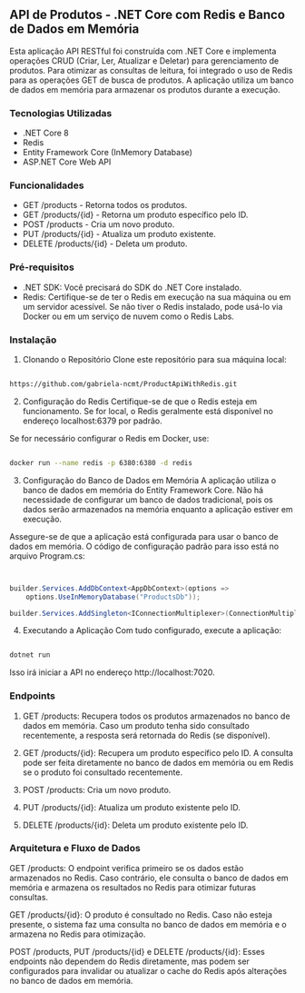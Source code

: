 

## API de Produtos - .NET Core com Redis e Banco de Dados em Memória
Esta aplicação API RESTful foi construída com .NET Core e implementa operações CRUD (Criar, Ler, Atualizar e Deletar) para gerenciamento de produtos. Para otimizar as consultas de leitura, foi integrado o uso de Redis para as operações GET de busca de produtos. A aplicação utiliza um banco de dados em memória para armazenar os produtos durante a execução.

### Tecnologias Utilizadas
- .NET Core 8
- Redis
- Entity Framework Core (InMemory Database)
- ASP.NET Core Web API

### Funcionalidades
- GET /products - Retorna todos os produtos.
- GET /products/{id} - Retorna um produto específico pelo ID.
- POST /products - Cria um novo produto.
- PUT /products/{id} - Atualiza um produto existente.
- DELETE /products/{id} - Deleta um produto.
  
### Pré-requisitos
- .NET SDK: Você precisará do SDK do .NET Core instalado.
- Redis: Certifique-se de ter o Redis em execução na sua máquina ou em um servidor acessível. Se não tiver o Redis instalado, pode usá-lo via Docker ou em um serviço de nuvem como o Redis Labs.

### Instalação
1. Clonando o Repositório
Clone este repositório para sua máquina local:

``` bash

https://github.com/gabriela-ncmt/ProductApiWithRedis.git
```
2. Configuração do Redis
Certifique-se de que o Redis esteja em funcionamento. Se for local, o Redis geralmente está disponível no endereço localhost:6379 por padrão.

Se for necessário configurar o Redis em Docker, use:

``` bash

docker run --name redis -p 6380:6380 -d redis
```

3. Configuração do Banco de Dados em Memória
A aplicação utiliza o banco de dados em memória do Entity Framework Core. Não há necessidade de configurar um banco de dados tradicional, pois os dados serão armazenados na memória enquanto a aplicação estiver em execução.

Assegure-se de que a aplicação está configurada para usar o banco de dados em memória. O código de configuração padrão para isso está no arquivo  Program.cs:
``` csharp


builder.Services.AddDbContext<AppDbContext>(options => 
    options.UseInMemoryDatabase("ProductsDb"));

builder.Services.AddSingleton<IConnectionMultiplexer>(ConnectionMultiplexer.Connect(builder.Configuration.GetConnectionString("RedisConnection")));
```

4. Executando a Aplicação
Com tudo configurado, execute a aplicação:

``` bash

dotnet run
```
Isso irá iniciar a API no endereço http://localhost:7020.

### Endpoints
1. GET /products: 
Recupera todos os produtos armazenados no banco de dados em memória. Caso um produto tenha sido consultado recentemente, a resposta será retornada do Redis (se disponível).

2. GET /products/{id}: 
Recupera um produto específico pelo ID. A consulta pode ser feita diretamente no banco de dados em memória ou em Redis se o produto foi consultado recentemente.

3. POST /products: 
Cria um novo produto.

4. PUT /products/{id}: 
Atualiza um produto existente pelo ID.

5. DELETE /products/{id}: 
Deleta um produto existente pelo ID.


### Arquitetura e Fluxo de Dados
GET /products: O endpoint verifica primeiro se os dados estão armazenados no Redis. Caso contrário, ele consulta o banco de dados em memória e armazena os resultados no Redis para otimizar futuras consultas.

GET /products/{id}: O produto é consultado no Redis. Caso não esteja presente, o sistema faz uma consulta no banco de dados em memória e o armazena no Redis para otimização.

POST /products, PUT /products/{id} e DELETE /products/{id}: Esses endpoints não dependem do Redis diretamente, mas podem ser configurados para invalidar ou atualizar o cache do Redis após alterações no banco de dados em memória.

